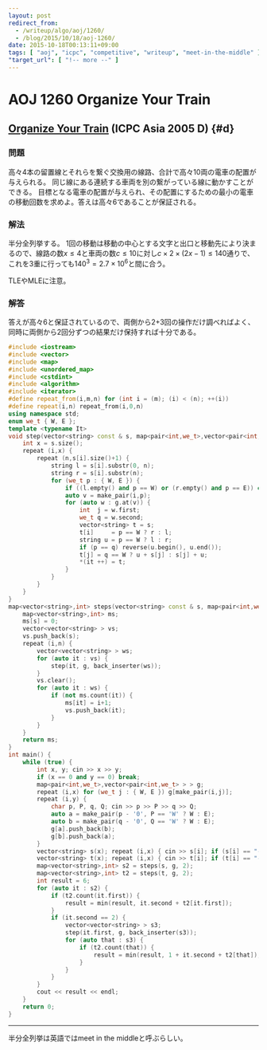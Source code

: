 ```yaml
---
layout: post
redirect_from:
  - /writeup/algo/aoj/1260/
  - /blog/2015/10/18/aoj-1260/
date: 2015-10-18T00:13:11+09:00
tags: [ "aoj", "icpc", "competitive", "writeup", "meet-in-the-middle" ]
"target_url": [ "!-- more --" ]
---
```


# AOJ 1260 Organize Your Train

## [Organize Your Train](http://judge.u-aizu.ac.jp/onlinejudge/description.jsp?id=1260) (ICPC Asia 2005 D) {#d}

### 問題

高々4本の留置線とそれらを繋ぐ交換用の線路、合計で高々10両の電車の配置が与えられる。
同じ線にある連続する車両を別の繋がっている線に動かすことができる。
目標となる電車の配置が与えられ、その配置にするための最小の電車の移動回数を求めよ。答えは高々6であることが保証される。

### 解法

半分全列挙する。
1回の移動は移動の中心とする文字と出口と移動先により決まるので、線路の数$x \le 4$と車両の数$c \le 10$に対し$c \times 2 \times (2x - 1) \le 140$通りで、これを3重に行っても$140^3 = 2.7\times 10^6$と間に合う。

TLEやMLEに注意。

### 解答

答えが高々6と保証されているので、両側から2+3回の操作だけ調べればよく、同時に両側から2回分ずつの結果だけ保持すれば十分である。

``` c++
#include <iostream>
#include <vector>
#include <map>
#include <unordered_map>
#include <cstdint>
#include <algorithm>
#include <iterator>
#define repeat_from(i,m,n) for (int i = (m); (i) < (n); ++(i))
#define repeat(i,n) repeat_from(i,0,n)
using namespace std;
enum we_t { W, E };
template <typename It>
void step(vector<string> const & s, map<pair<int,we_t>,vector<pair<int,we_t> > > const & g, It it) {
    int x = s.size();
    repeat (i,x) {
        repeat (n,s[i].size()+1) {
            string l = s[i].substr(0, n);
            string r = s[i].substr(n);
            for (we_t p : { W, E }) {
                if ((l.empty() and p == W) or (r.empty() and p == E)) continue;
                auto v = make_pair(i,p);
                for (auto w : g.at(v)) {
                    int  j = w.first;
                    we_t q = w.second;
                    vector<string> t = s;
                    t[i]     = p == W ? r : l;
                    string u = p == W ? l : r;
                    if (p == q) reverse(u.begin(), u.end());
                    t[j] = q == W ? u + s[j] : s[j] + u;
                    *(it ++) = t;
                }
            }
        }
    }
}
map<vector<string>,int> steps(vector<string> const & s, map<pair<int,we_t>,vector<pair<int,we_t> > > const & g, int n) {
    map<vector<string>,int> ms;
    ms[s] = 0;
    vector<vector<string> > vs;
    vs.push_back(s);
    repeat (i,n) {
        vector<vector<string> > ws;
        for (auto it : vs) {
            step(it, g, back_inserter(ws));
        }
        vs.clear();
        for (auto it : ws) {
            if (not ms.count(it)) {
                ms[it] = i+1;
                vs.push_back(it);
            }
        }
    }
    return ms;
}
int main() {
    while (true) {
        int x, y; cin >> x >> y;
        if (x == 0 and y == 0) break;
        map<pair<int,we_t>,vector<pair<int,we_t> > > g;
        repeat (i,x) for (we_t j : { W, E }) g[make_pair(i,j)];
        repeat (i,y) {
            char p, P, q, Q; cin >> p >> P >> q >> Q;
            auto a = make_pair(p - '0', P == 'W' ? W : E);
            auto b = make_pair(q - '0', Q == 'W' ? W : E);
            g[a].push_back(b);
            g[b].push_back(a);
        }
        vector<string> s(x); repeat (i,x) { cin >> s[i]; if (s[i] == "-") s[i].clear(); }
        vector<string> t(x); repeat (i,x) { cin >> t[i]; if (t[i] == "-") t[i].clear(); }
        map<vector<string>,int> s2 = steps(s, g, 2);
        map<vector<string>,int> t2 = steps(t, g, 2);
        int result = 6;
        for (auto it : s2) {
            if (t2.count(it.first)) {
                result = min(result, it.second + t2[it.first]);
            }
            if (it.second == 2) {
                vector<vector<string> > s3;
                step(it.first, g, back_inserter(s3));
                for (auto that : s3) {
                    if (t2.count(that)) {
                        result = min(result, 1 + it.second + t2[that]);
                    }
                }
            }
        }
        cout << result << endl;
    }
    return 0;
}
```

<hr>

半分全列挙は英語ではmeet in the middleと呼ぶらしい。
